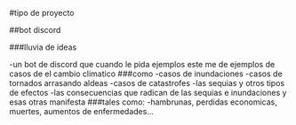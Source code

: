 

#tipo de proyecto

##bot discord

###lluvia de ideas

-un bot de discord que cuando le pida ejemplos este me de ejemplos de casos de el cambio climatico
###como
-casos de inundaciones 
-casos de tornados arrasando aldeas 
-casos de catastrofes
-las sequias y otros tipos de efectos 
-las  consecuencias que radican de las sequias e inundaciones y esas otras manifesta
###tales como:
-hambrunas, perdidas economicas, muertes, aumentos de enfermedades...
